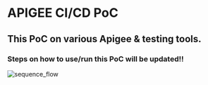 # APIGEE CI/CD PoC
## This PoC on various Apigee & testing tools.
### Steps on how to use/run this PoC will be updated!!
![sequence_flow](https://user-images.githubusercontent.com/28925814/39982839-46d352ca-5773-11e8-9a87-825585ebe5ca.png)
